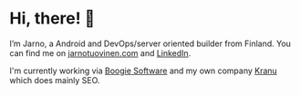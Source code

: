 # Hi, there! 👋

I’m Jarno, a Android and DevOps/server oriented builder from Finland. You can find me on [jarnotuovinen.com](http://jarnotuovinen.com) and [LinkedIn](https://linkedin.com/in/jarnotuovinen).

I'm currently working via [Boogie Software](https://boogiesoftware.com/) and my own company [Kranu](https://www.kranu.fi/) which does mainly SEO.
